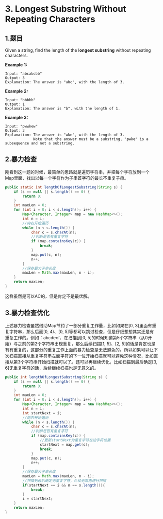 # 3. Longest Substring Without Repeating Characters

## 1.题目

Given a string, find the length of the **longest substring** without repeating characters.

**Example 1:**

```text
Input: "abcabcbb"
Output: 3 
Explanation: The answer is "abc", with the length of 3.
```

**Example 2:**

```text
Input: "bbbbb"
Output: 1
Explanation: The answer is "b", with the length of 1.
```

**Example 3:**

```text
Input: "pwwkew"
Output: 3
Explanation: The answer is "wke", with the length of 3. 
             Note that the answer must be a substring, "pwke" is a subsequence and not a substring.
```

## 2.暴力检查

刚看到这一题的时候，最简单的思路就是遍历字符串，并把每个字符放到一个Map里面，找出以每一个字符作为子串首字符的最长不重复子串。

```java
public static int lengthOfLongestSubstring(String s) {
    if (s == null || s.length() == 0) {
        return 0;
    }
    int maxLen = 0;
    for (int i = 0; i < s.length(); i++) {
        Map<Character, Integer> map = new HashMap<>();
        int n = i;
        //向右开始遍历
        while (n < s.length()) {
            char c = s.charAt(n);
            //判断是否有重复字符
            if (map.containsKey(c)) {
                break;
            }
            map.put(c, n);
            n++;
        }
        //保存最大子串长度
        maxLen = Math.max(maxLen, n - i);
    }
    return maxLen;
}
```

这样虽然是可以AC的，但是肯定不是最优解。

## 3.暴力检查优化

上述暴力检查虽然借助Map节约了一部分重复工作量，比如如果在\[0, 3\]里面有重复字符串，那么后面\[0, 4\)、\[0, 5\]等都可以跳过检查，但是仔细想想其实还是有重复工作的。例如：abcdecf，在扫描到\[0, 5\]的时候知道第5个字符串（从0开始）与之前的第2个字符串出现重复，那么后续扫描\[1, 5\]、\[2, 5\]的话是肯定也是有有重复的，这部分的重复工作上面的暴力检查是无法避免的。所以如果可以让下次扫描直接从重复字符串左面字符的下一位开始扫描就可以避免这种情况，比如直接从第3个字符串开始扫描就可以了。还可以再继续优化，比如扫描到最后确定\[3, 6\]无重复字符的话，后续继续扫描也是无意义的。

```java
public int lengthOfLongestSubstring(String s) {
    if (s == null || s.length() == 0) {
        return 0;
    }
    int maxLen = 0;
    for (int i = 0; i < s.length(); i++) {
        Map<Character, Integer> map = new HashMap<>();
        int n = i;
        int startNext = i;
        //向右开始遍历
        while (n < s.length()) {
            char c = s.charAt(n);
            //判断是否有重复字符
            if (map.containsKey(c)) {
                //更新startNext为重复字符左边字符位置
                startNext = map.get(c);
                break;
            }
            map.put(c, n);
            n++;
        }
        //保存最大子串长度
        maxLen = Math.max(maxLen, n - i);
        //扫描到最后确定无重复字符，后续无需再进行扫描
        if(startNext == i && n == s.length()){
            break;
        }
        i = startNext;
    }
    return maxLen;
}
```


